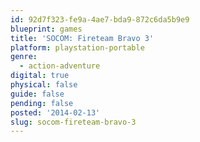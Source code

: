 ```yaml
---
id: 92d7f323-fe9a-4ae7-bda9-872c6da5b9e9
blueprint: games
title: 'SOCOM: Fireteam Bravo 3'
platform: playstation-portable
genre:
  - action-adventure
digital: true
physical: false
guide: false
pending: false
posted: '2014-02-13'
slug: socom-fireteam-bravo-3
---
```


